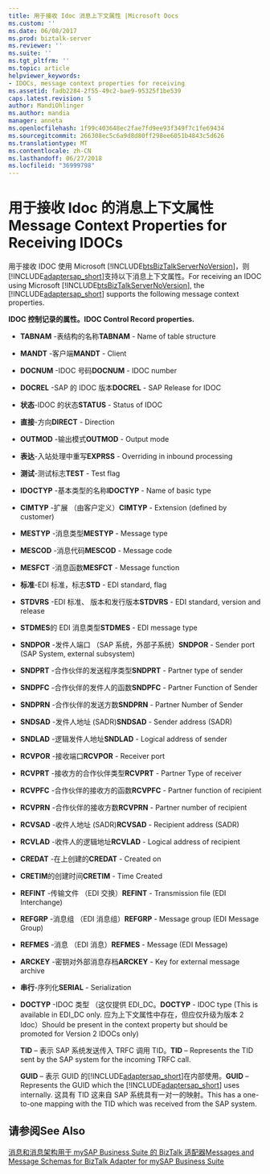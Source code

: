 ```yaml
---
title: 用于接收 Idoc 消息上下文属性 |Microsoft Docs
ms.custom: ''
ms.date: 06/08/2017
ms.prod: biztalk-server
ms.reviewer: ''
ms.suite: ''
ms.tgt_pltfrm: ''
ms.topic: article
helpviewer_keywords:
- IDOCs, message context properties for receiving
ms.assetid: fadb2284-2f55-49c2-bae9-95325f1be539
caps.latest.revision: 5
author: MandiOhlinger
ms.author: mandia
manager: anneta
ms.openlocfilehash: 1f99c403648ec2fae7fd9ee93f349f7c1fe69434
ms.sourcegitcommit: 266308ec5c6a9d8d80ff298ee6051b4843c5d626
ms.translationtype: MT
ms.contentlocale: zh-CN
ms.lasthandoff: 06/27/2018
ms.locfileid: "36999798"
---
```

# <a name="message-context-properties-for-receiving-idocs"></a><span data-ttu-id="a2a8e-102">用于接收 Idoc 的消息上下文属性</span><span class="sxs-lookup"><span data-stu-id="a2a8e-102">Message Context Properties for Receiving IDOCs</span></span>
<span data-ttu-id="a2a8e-103">用于接收 IDOC 使用 Microsoft [!INCLUDE[btsBizTalkServerNoVersion](../../includes/btsbiztalkservernoversion-md.md)]，则[!INCLUDE[adaptersap_short](../../includes/adaptersap-short-md.md)]支持以下消息上下文属性。</span><span class="sxs-lookup"><span data-stu-id="a2a8e-103">For receiving an IDOC using Microsoft [!INCLUDE[btsBizTalkServerNoVersion](../../includes/btsbiztalkservernoversion-md.md)], the [!INCLUDE[adaptersap_short](../../includes/adaptersap-short-md.md)] supports the following message context properties.</span></span>  
  
 <span data-ttu-id="a2a8e-104">**IDOC 控制记录的属性。**</span><span class="sxs-lookup"><span data-stu-id="a2a8e-104">**IDOC Control Record properties.**</span></span>  
  
- <span data-ttu-id="a2a8e-105">**TABNAM** -表结构的名称</span><span class="sxs-lookup"><span data-stu-id="a2a8e-105">**TABNAM** - Name of table structure</span></span>  
  
- <span data-ttu-id="a2a8e-106">**MANDT** -客户端</span><span class="sxs-lookup"><span data-stu-id="a2a8e-106">**MANDT** - Client</span></span>  
  
- <span data-ttu-id="a2a8e-107">**DOCNUM** -IDOC 号码</span><span class="sxs-lookup"><span data-stu-id="a2a8e-107">**DOCNUM** - IDOC number</span></span>  
  
- <span data-ttu-id="a2a8e-108">**DOCREL** -SAP 的 IDOC 版本</span><span class="sxs-lookup"><span data-stu-id="a2a8e-108">**DOCREL** - SAP Release for IDOC</span></span>  
  
- <span data-ttu-id="a2a8e-109">**状态**-IDOC 的状态</span><span class="sxs-lookup"><span data-stu-id="a2a8e-109">**STATUS** - Status of IDOC</span></span>  
  
- <span data-ttu-id="a2a8e-110">**直接**-方向</span><span class="sxs-lookup"><span data-stu-id="a2a8e-110">**DIRECT** - Direction</span></span>  
  
- <span data-ttu-id="a2a8e-111">**OUTMOD** -输出模式</span><span class="sxs-lookup"><span data-stu-id="a2a8e-111">**OUTMOD** - Output mode</span></span>  
  
- <span data-ttu-id="a2a8e-112">**表达**-入站处理中重写</span><span class="sxs-lookup"><span data-stu-id="a2a8e-112">**EXPRSS** - Overriding in inbound processing</span></span>  
  
- <span data-ttu-id="a2a8e-113">**测试**-测试标志</span><span class="sxs-lookup"><span data-stu-id="a2a8e-113">**TEST** - Test flag</span></span>  
  
- <span data-ttu-id="a2a8e-114">**IDOCTYP** -基本类型的名称</span><span class="sxs-lookup"><span data-stu-id="a2a8e-114">**IDOCTYP** - Name of basic type</span></span>  
  
- <span data-ttu-id="a2a8e-115">**CIMTYP** -扩展 （由客户定义）</span><span class="sxs-lookup"><span data-stu-id="a2a8e-115">**CIMTYP** - Extension (defined by customer)</span></span>  
  
- <span data-ttu-id="a2a8e-116">**MESTYP** -消息类型</span><span class="sxs-lookup"><span data-stu-id="a2a8e-116">**MESTYP** - Message type</span></span>  
  
- <span data-ttu-id="a2a8e-117">**MESCOD** -消息代码</span><span class="sxs-lookup"><span data-stu-id="a2a8e-117">**MESCOD** - Message code</span></span>  
  
- <span data-ttu-id="a2a8e-118">**MESFCT** -消息函数</span><span class="sxs-lookup"><span data-stu-id="a2a8e-118">**MESFCT** - Message function</span></span>  
  
- <span data-ttu-id="a2a8e-119">**标准**-EDI 标准，标志</span><span class="sxs-lookup"><span data-stu-id="a2a8e-119">**STD** - EDI standard, flag</span></span>  
  
- <span data-ttu-id="a2a8e-120">**STDVRS** -EDI 标准、 版本和发行版本</span><span class="sxs-lookup"><span data-stu-id="a2a8e-120">**STDVRS** - EDI standard, version and release</span></span>  
  
- <span data-ttu-id="a2a8e-121">**STDMES**的 EDI 消息类型</span><span class="sxs-lookup"><span data-stu-id="a2a8e-121">**STDMES** - EDI message type</span></span>  
  
- <span data-ttu-id="a2a8e-122">**SNDPOR** -发件人端口 （SAP 系统，外部子系统）</span><span class="sxs-lookup"><span data-stu-id="a2a8e-122">**SNDPOR** - Sender port (SAP System, external subsystem)</span></span>  
  
- <span data-ttu-id="a2a8e-123">**SNDPRT** -合作伙伴的发送程序类型</span><span class="sxs-lookup"><span data-stu-id="a2a8e-123">**SNDPRT** - Partner type of sender</span></span>  
  
- <span data-ttu-id="a2a8e-124">**SNDPFC** -合作伙伴的发件人的函数</span><span class="sxs-lookup"><span data-stu-id="a2a8e-124">**SNDPFC** - Partner Function of Sender</span></span>  
  
- <span data-ttu-id="a2a8e-125">**SNDPRN** -合作伙伴的发送方数</span><span class="sxs-lookup"><span data-stu-id="a2a8e-125">**SNDPRN** - Partner Number of Sender</span></span>  
  
- <span data-ttu-id="a2a8e-126">**SNDSAD** -发件人地址 (SADR)</span><span class="sxs-lookup"><span data-stu-id="a2a8e-126">**SNDSAD** - Sender address (SADR)</span></span>  
  
- <span data-ttu-id="a2a8e-127">**SNDLAD** -逻辑发件人地址</span><span class="sxs-lookup"><span data-stu-id="a2a8e-127">**SNDLAD** - Logical address of sender</span></span>  
  
- <span data-ttu-id="a2a8e-128">**RCVPOR** -接收端口</span><span class="sxs-lookup"><span data-stu-id="a2a8e-128">**RCVPOR** - Receiver port</span></span>  
  
- <span data-ttu-id="a2a8e-129">**RCVPRT** -接收方的合作伙伴类型</span><span class="sxs-lookup"><span data-stu-id="a2a8e-129">**RCVPRT** - Partner Type of receiver</span></span>  
  
- <span data-ttu-id="a2a8e-130">**RCVPFC** -合作伙伴的接收方的函数</span><span class="sxs-lookup"><span data-stu-id="a2a8e-130">**RCVPFC** - Partner function of recipient</span></span>  
  
- <span data-ttu-id="a2a8e-131">**RCVPRN** -合作伙伴的接收方数</span><span class="sxs-lookup"><span data-stu-id="a2a8e-131">**RCVPRN** - Partner number of recipient</span></span>  
  
- <span data-ttu-id="a2a8e-132">**RCVSAD** -收件人地址 (SADR)</span><span class="sxs-lookup"><span data-stu-id="a2a8e-132">**RCVSAD** - Recipient address (SADR)</span></span>  
  
- <span data-ttu-id="a2a8e-133">**RCVLAD** -收件人的逻辑地址</span><span class="sxs-lookup"><span data-stu-id="a2a8e-133">**RCVLAD** - Logical address of recipient</span></span>  
  
- <span data-ttu-id="a2a8e-134">**CREDAT** -在上创建的</span><span class="sxs-lookup"><span data-stu-id="a2a8e-134">**CREDAT** - Created on</span></span>  
  
- <span data-ttu-id="a2a8e-135">**CRETIM**的创建时间</span><span class="sxs-lookup"><span data-stu-id="a2a8e-135">**CRETIM** - Time Created</span></span>  
  
- <span data-ttu-id="a2a8e-136">**REFINT** -传输文件 （EDI 交换）</span><span class="sxs-lookup"><span data-stu-id="a2a8e-136">**REFINT** - Transmission file (EDI Interchange)</span></span>  
  
- <span data-ttu-id="a2a8e-137">**REFGRP** -消息组 （EDI 消息组）</span><span class="sxs-lookup"><span data-stu-id="a2a8e-137">**REFGRP** - Message group (EDI Message Group)</span></span>  
  
- <span data-ttu-id="a2a8e-138">**REFMES** -消息 （EDI 消息）</span><span class="sxs-lookup"><span data-stu-id="a2a8e-138">**REFMES** - Message (EDI Message)</span></span>  
  
- <span data-ttu-id="a2a8e-139">**ARCKEY** -密钥对外部消息存档</span><span class="sxs-lookup"><span data-stu-id="a2a8e-139">**ARCKEY** - Key for external message archive</span></span>  
  
- <span data-ttu-id="a2a8e-140">**串行**-序列化</span><span class="sxs-lookup"><span data-stu-id="a2a8e-140">**SERIAL** - Serialization</span></span>  
  
- <span data-ttu-id="a2a8e-141">**DOCTYP** -IDOC 类型 （这仅提供 EDI_DC。</span><span class="sxs-lookup"><span data-stu-id="a2a8e-141">**DOCTYP** - IDOC type (This is available in EDI_DC only.</span></span> <span data-ttu-id="a2a8e-142">应为上下文属性中存在，但应仅升级为版本 2 Idoc）</span><span class="sxs-lookup"><span data-stu-id="a2a8e-142">Should be present in the context property but should be promoted for Version 2 IDOCs only)</span></span>  
  
  <span data-ttu-id="a2a8e-143">**TID** – 表示 SAP 系统发送传入 TRFC 调用 TID。</span><span class="sxs-lookup"><span data-stu-id="a2a8e-143">**TID** – Represents the TID sent by the SAP system for the incoming TRFC call.</span></span>  
  
  <span data-ttu-id="a2a8e-144">**GUID** – 表示 GUID 的[!INCLUDE[adaptersap_short](../../includes/adaptersap-short-md.md)]在内部使用。</span><span class="sxs-lookup"><span data-stu-id="a2a8e-144">**GUID** – Represents the GUID which the [!INCLUDE[adaptersap_short](../../includes/adaptersap-short-md.md)] uses internally.</span></span> <span data-ttu-id="a2a8e-145">这具有 TID 这来自 SAP 系统具有一对一的映射。</span><span class="sxs-lookup"><span data-stu-id="a2a8e-145">This has a one-to-one mapping with the TID which was received from the SAP system.</span></span>  
  
## <a name="see-also"></a><span data-ttu-id="a2a8e-146">请参阅</span><span class="sxs-lookup"><span data-stu-id="a2a8e-146">See Also</span></span>  
 [<span data-ttu-id="a2a8e-147">消息和消息架构用于 mySAP Business Suite 的 BizTalk 适配器</span><span class="sxs-lookup"><span data-stu-id="a2a8e-147">Messages and Message Schemas for BizTalk Adapter for mySAP Business Suite</span></span>](../../adapters-and-accelerators/adapter-sap/messages-and-message-schemas-for-biztalk-adapter-for-mysap-business-suite.md)